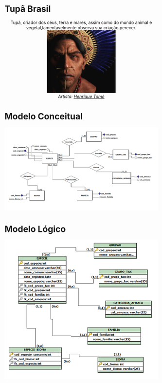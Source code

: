 # Tupã Brasil

<div align="center">
  Tupã, criador dos céus, terra e mares, assim como do mundo animal e vegetal,lamentavelmente observa sua criação perecer. 
	<img src="https://github.com/GodKelvin/Tupa_Brasil/blob/main/Imagens/tupa_henrique_tome.jpg" width=45%>
	<br>
  <i>Artista: <a href="https://www.artstation.com/henriquetome">Henrique Tomé</a></i>
</div>


# Modelo Conceitual
![Alt text](https://github.com/GodKelvin/Tupa_Brasil/blob/main/Imagens/modelo_conceitual.png)

# Modelo Lógico
![Alt text](https://github.com/GodKelvin/Tupa_Brasil/blob/main/Imagens/modelo_logico.png)
